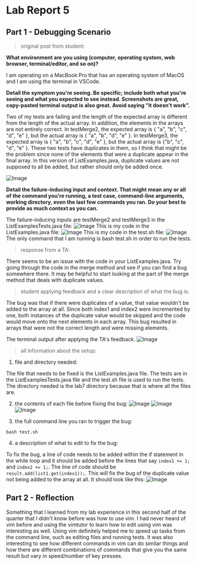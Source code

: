 # Lab Report 5

## Part 1 - Debugging Scenario
> original post from student:

**What environment are you using (computer, operating system, web browser, terminal/editor, and so on)?**

I am operating on a MacBook Pro that has an operating system of MacOS and I am using the terminal in VSCode. 

**Detail the symptom you're seeing. Be specific; include both what you're seeing and what you expected to see instead. Screenshots are great, copy-pasted terminal output is also great. Avoid saying “it doesn't work”.**

Two of my tests are failing and the length of the expected array is different from the length of the actual array. In addition, the elements in the arrays are not entirely correct. In testMerge2, the expected array is { "a", "b", "c", "d", "e" }, but the actual array is { "a", "b", "d", "e" }. In testMerge3, the expected array is { "a", "b", "c", "d", "e" }, but the actual array is {"b", "c", "d", "e" }. These two tests have duplicates in them, so I think that might be the problem since none of the elements that were a duplicate appear in the final array. In this version of ListExamples.java, duplicate values are not supposed to all be added, but rather should only be added once.

![Image](studentogpost3-2.png)

**Detail the failure-inducing input and context. That might mean any or all of the command you're running, a test case, command-line arguments, working directory, even the last few commands you ran. Do your best to provide as much context as you can.**

The failure-inducing inputs are testMerge2 and testMerge3 in the ListExamplesTests.java file: ![Image](studentogpost2.png)
This is my code in the ListExamples.java file: ![Image](studentogpost1.png)
This is my code in the test.sh file: ![Image](studentogpost4.png)
The only command that I am running is bash test.sh in order to run the tests. 


> response from a TA:

There seems to be an issue with the code in your ListExamples.java. Try going through the code in the merge method and see if you can find a bug somewhere there. It may be helpful to start looking at the part of the merge method that deals with duplicate values.


> student applying feedback and a clear description of what the bug is:

The bug was that if there were duplicates of a value, that value wouldn't be added to the array at all. Since both index1 and index2 were incremented by one, both instances of the duplicate value would be skipped and the code would move onto the next elements in each array. This bug resulted in arrays that were not the correct length and were missing elements. 

The terminal output after applying the TA's feedback.
![Image](studentfixesbug.png)

> all information about the setup:
1) file and directory needed: 

The file that needs to be fixed is the ListExamples.java file. The tests are in the ListExamplesTests.java file and the test.sh file is used to run the tests. The directory needed is the lab7 directory because that is where all the files are. 

2) the contents of each file before fixing the bug:
![Image](studentogpost2.png)
![Image](studentogpost1.png)
![Image](studentogpost4.png)

3) the full command line you ran to trigger the bug:

```bash test.sh```

4) a description of what to edit to fix the bug:

To fix the bug, a line of code needs to be added within the if statement in the while loop and it should be added before the lines that say ```index1 += 1;``` and ```index2 += 1;```. The line of code should be ```result.add(list1.get(index1));```. This will fix the bug of the duplicate value not being added to the array at all. It should look like this: ![Image](howtofixbug.png)

## Part 2 - Reflection 

Something that I learned from my lab experience in this second half of the quarter that I didn't know before was how to use vim. I had never heard of vim before and using the vimtutor to learn how to edit using vim was interesting as well. Using vim definitely helped me to speed up tasks from the command line, such as editing files and running tests. It was also interesting to see how different commands in vim can do similar things and how there are different combinations of commands that give you the same result but vary in speed/number of key presses. 
